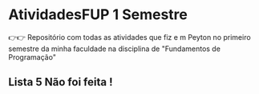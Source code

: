 # AtividadesFUP 1 Semestre
👉👉 Repositório com todas as atividades que fiz e m Peyton no primeiro semestre da minha faculdade na disciplina de "Fundamentos de Programação"

## Lista 5 Não foi feita !
